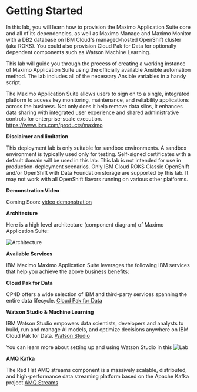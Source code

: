 
# Getting Started

In this lab, you will learn how to provision the Maximo Application Suite core and all of its dependencies, as well as Maximo Manage and Maximo Monitor with a DB2 database on IBM Cloud's managed-hosted OpenShift cluster (aka ROKS). You could also provision Cloud Pak for Data for optionally dependent components such as Watson Machine Learning.

This lab will guide you through the process of creating a working instance of Maximo Application Suite using the officially available Ansible automation method. The lab includes all of the necessary Ansible variables in a handy script. 

The Maximo Application Suite allows users to sign on to a single, integrated platform to access key monitoring, maintenance, and reliability applications across the business. Not only does it help remove data silos, it enhances data sharing with integrated user experience and shared administrative controls for enterprise-scale execution. https://www.ibm.com/products/maximo


**Disclaimer and limitation**

This deployment lab is only suitable for sandbox environments. A sandbox environment is typically used only for testing. Self-signed certificates with a default domain will be used in this lab. This lab is not intended for use in production-deployment scenarios. Only IBM Cloud ROKS Classic OpenShift and/or OpenShift with Data Foundation storage are supported by this lab. It may not work with all OpenShift flavors running on various other platforms.


**Demonstration Video**

Coming Soon: [video demonstration](https://youtu.be/XXXXXX)


**Architecture**

Here is a high level architecture (component diagram) of Maximo Application Suite:

![Architecture](/img/ocp_8.9/architecture.png)

**Available Services**

IBM Maximo Maximo Application Suite leverages the following IBM services that help you achieve the above business benefits:


**Cloud Pak for Data**

CP4D offers a wide selection of IBM and third-party services spanning the entire data lifecycle. [Cloud Pak for Data](https://www.ibm.com/products/cloud-pak-for-data)


**Watson Studio & Machine Learning**

IBM Watson Studio empowers data scientists, developers and analysts to build, run and manage AI models, and optimize decisions anywhere on IBM Cloud Pak for Data. [Watson Studio](https://www.ibm.com/cloud/watson-studio)

You can learn more about setting up and using Watson Studio in this ![Lab](/apm_8.9/setup_watson_studio/)


**AMQ Kafka**

The Red Hat AMQ streams component is a massively scalable, distributed, and high-performance data streaming platform based on the Apache Kafka project [AMQ Streams](https://www.redhat.com/en/resources/amq-streams-datasheet)
